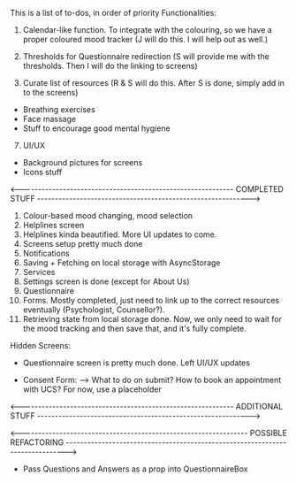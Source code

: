 This is a list of to-dos, in order of priority
Functionalities:

1. Calendar-like function. To integrate with the colouring, so we have a proper coloured mood tracker (J will do this. I will help out as well.)

2. Thresholds for Questionnaire redirection (S will provide me with the thresholds. Then I will do the linking to screens)

3. Curate list of resources (R & S will do this. After S is done, simply add in to the screens)

- Breathing exercises
- Face massage
- Stuff to encourage good mental hygiene

7. UI/UX

- Background pictures for screens
- Icons stuff

<------------------------------------------------------------ COMPLETED STUFF ------------------------------------------------------------>

1. Colour-based mood changing, mood selection
2. Helplines screen
3. Helplines kinda beautified. More UI updates to come.
4. Screens setup pretty much done
5. Notifications
6. Saving + Fetching on local storage with AsyncStorage
7. Services
8. Settings screen is done (except for About Us)
9. Questionnaire
10. Forms. Mostly completed, just need to link up to the correct resources eventually (Psychologist, Counsellor?).
11. Retrieving state from local storage done. Now, we only need to wait for the mood tracking and then save that, and it's fully complete.

Hidden Screens:

- Questionnaire screen is pretty much done. Left UI/UX updates

- Consent Form:
  --> What to do on submit? How to book an appointment with UCS? For now, use a placeholder

<------------------------------------------------------------ ADDITIONAL STUFF ------------------------------------------------------------>

<---------------------------------------------------------------- POSSIBLE REFACTORING ------------------------------------------------------------------------------>

- Pass Questions and Answers as a prop into QuestionnaireBox
